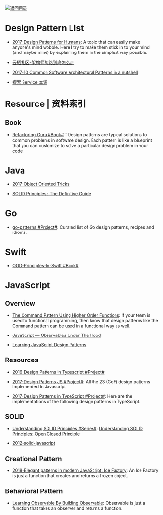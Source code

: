 [![返回目录](https://user-images.githubusercontent.com/5803001/38079637-ff0abcf0-3371-11e8-9b76-ad651620afc7.jpg)](https://github.com/wx-chevalier/Awesome-Lists)

# Design Pattern List

- [2017-Design Patterns for Humans](https://github.com/kamranahmedse/design-patterns-for-humans): A topic that can easily make anyone's mind wobble. Here I try to make them stick in to your mind (and maybe mine) by explaining them in the simplest way possible.

* [云栖社区-架构师的路到底怎么走](https://www.zhihu.com/question/40520339/answer/250338569)

- [2017-10 Common Software Architectural Patterns in a nutshell](https://parg.co/bD3)

- [探索 Service 本源](http://q.infoqstatic.com/ppt/service-origin-exploration.pdf)

# Resource | 资料索引

## Book

- [Refactoring Guru #Book#](https://refactoringguru.cn/design-patterns/what-is-pattern)：Design patterns are typical solutions to common problems in software design. Each pattern is like a blueprint that you can customize to solve a particular design problem in your code.

# Java

- [2017-Object Oriented Tricks](https://hackernoon.com/oo-tricks-the-art-of-command-query-separation-9343e50a3de0)

- [SOLID Principles : The Definitive Guide](https://parg.co/Uk6)

# Go

- [go-patterns #Project#](https://github.com/tmrts/go-patterns): Curated list of Go design patterns, recipes and idioms.

# Swift

- [OOD-Principles-In-Swift #Book#](https://github.com/ochococo/OOD-Principles-In-Swift)

# JavaScript

## Overview

- [The Command Pattern Using Higher Order Functions](https://parg.co/U82): If your team is used to functional programming, then know that design patterns like the Command pattern can be used in a functional way as well.

* [JavaScript — Observables Under The Hood](https://netbasal.com/javascript-observables-under-the-hood-2423f760584#.ihd02lckm)

* [Learning JavaScript Design Patterns](https://addyosmani.com/resources/essentialjsdesignpatterns/book/#revealingmodulepatternjavascript)

## Resources

- [2016-Design Patterns in Typescript #Project#](https://github.com/gztchan/design-patterns-in-typescript)

* [2017-Design Patterns JS #Project#](https://github.com/fbeline/Design-Patterns-JS/): All the 23 (GoF) design patterns implemented in Javascript

* [2017-Design Patterns in TypeScript #Project#](https://parg.co/Ui8): Here are the implementations of the following design patterns in TypeScript.

## SOLID

- [Understanding SOLID Principles #Series#](https://parg.co/U6m): [Understanding SOLID Principles: Open Closed Principle](https://parg.co/U6m)

* [2012-solid-javascript](http://aspiringcraftsman.com/2012/01/22/solid-javascript-the-dependency-inversion-principle/)

## Creational Pattern

- [2018-Elegant patterns in modern JavaScript: Ice Factory](https://medium.freecodecamp.org/elegant-patterns-in-modern-javascript-ice-factory-4161859a0eee): An Ice Factory is just a function that creates and returns a frozen object.

## Behavioral Pattern

- [Learning Observable By Building Observable](https://medium.com/@benlesh/learning-observable-by-building-observable-d5da57405d87): Observable is just a function that takes an observer and returns a function.
